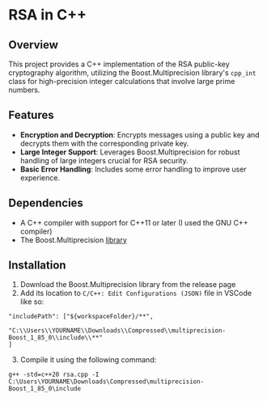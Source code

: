 # RSA in C++

## Overview
This project provides a C++ implementation of the RSA public-key cryptography algorithm, utilizing the Boost.Multiprecision library's `cpp_int` class for high-precision integer calculations that involve large prime numbers.

## Features
- **Encryption and Decryption**: Encrypts messages using a public key and decrypts them with the corresponding private key.
- **Large Integer Support**: Leverages Boost.Multiprecision for robust handling of large integers crucial for RSA security.
- **Basic Error Handling**: Includes some error handling to improve user experience.

## Dependencies
- A C++ compiler with support for C++11 or later (I used the GNU C++ compiler)
- The Boost.Multiprecision [library](https://github.com/boostorg/multiprecision)

## Installation
1. Download the Boost.Multiprecision library from the release page
2. Add its location to `C/C++: Edit Configurations (JSON)` file in VSCode like so:
```
"includePath": ["${workspaceFolder}/**",
                "C:\\Users\\YOURNAME\\Downloads\\Compressed\\multiprecision-Boost_1_85_0\\include\\**"
]
```
3. Compile it using the following command:
```
g++ -std=c++20 rsa.cpp -I C:\Users\YOURNAME\Downloads\Compressed\multiprecision-Boost_1_85_0\include
```
